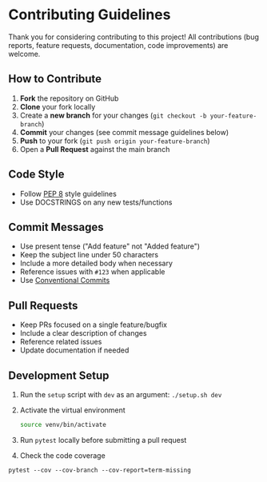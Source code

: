 # Contributing Guidelines

Thank you for considering contributing to this project! All contributions (bug reports, feature requests, documentation, code improvements) are welcome.

## How to Contribute

1. **Fork** the repository on GitHub
2. **Clone** your fork locally
3. Create a **new branch** for your changes (`git checkout -b your-feature-branch`)
4. **Commit** your changes (see commit message guidelines below)
5. **Push** to your fork (`git push origin your-feature-branch`)
6. Open a **Pull Request** against the main branch

## Code Style

- Follow [PEP 8](https://www.python.org/dev/peps/pep-0008/) style guidelines
- Use DOCSTRINGS on any new tests/functions

## Commit Messages

- Use present tense ("Add feature" not "Added feature")
- Keep the subject line under 50 characters
- Include a more detailed body when necessary
- Reference issues with `#123` when applicable
- Use [Conventional Commits](https://gist.github.com/qoomon/5dfcdf8eec66a051ecd85625518cfd13)

## Pull Requests

- Keep PRs focused on a single feature/bugfix
- Include a clear description of changes
- Reference related issues
- Update documentation if needed

## Development Setup

1. Run the `setup` script with `dev` as an argument: `./setup.sh dev`
2. Activate the virtual environment

   ```bash
   source venv/bin/activate
   ```

3. Run `pytest` locally before submitting a pull request

4. Check the code coverage

```shell
pytest --cov --cov-branch --cov-report=term-missing
```
